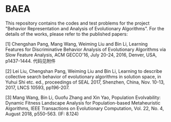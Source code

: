# BAEA
This repository contains the codes and test problems for the project "Behavior Representation and Analysis of Evolutionary Algorithms". For the details of the works, please refer to the published papers:

[1]	Chengshan Pang, Mang Wang, Weiming Liu and Bin Li, Learning Features for Discriminative Behavior Analysis of Evolutionary Algorithms via Slow Feature Analysis, ACM GECCO'16, July 20-24, 2016, Denver, USA, p1437-1444.
代码见附件

[2]	Lei Liu, Chengshan Pang, Weiming Liu and Bin Li, Learning to describe collective search behavior of evolutionary algorithms in solution space, in Yuhui Shi etc. ed., proceedings of SEAL 2017, Shenzhen, China, Nov. 10-13, 2017, LNCS 10593, pp196-207.

[3]	Mang Wang, Bin Li, Guofu Zhang and Xin Yao, Population Evolvability: Dynamic Fitness Landscape Analysis for Population-based Metaheuristic Algorithms, IEEE Transactions on Evolutionary Computation, Vol. 22, No. 4, August 2018, p550-563. (IF: 8.124)

